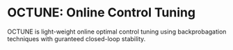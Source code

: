 # OCTUNE: Online Control Tuning
OCTUNE is light-weight online optimal control tuning using backprobagation techniques with guranteed closed-loop stability.
